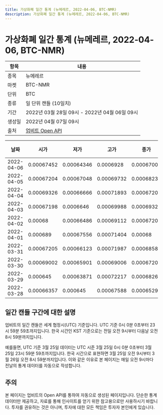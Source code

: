 ```yaml
---
title: 가상화폐 일간 통계 (뉴메레르, 2022-04-06, BTC-NMR)
description: 가상화폐 일간 통계 (뉴메레르, 2022-04-06, BTC-NMR)
---
```



가상화폐 일간 통계 (뉴메레르, 2022-04-06, BTC-NMR)
===

|항목|내용|
|--|--|
|종목|뉴메레르|
|마켓|BTC-NMR|
|단위|BTC|
|종류|일 단위 캔들 (10일치)|
|기간|2022년 03월 28일 09시 - 2022년 04월 06일 09시|
|생성일|2022년 04월 07일 09시|
|출처|[업비트 Open API](https://docs.upbit.com)|


|날짜|시가|저가|고가|종가|비고|
|--|--|--|--|--|--|
|2022-04-06|0.00067452|0.00064346|0.0006928|0.00067006|    |
|2022-04-05|0.00067204|0.00067048|0.00069732|0.00068239|    |
|2022-04-04|0.00069326|0.00066666|0.00071893|0.00067204|    |
|2022-04-03|0.00067198|0.0006646|0.00069988|0.00069326|    |
|2022-04-02|0.00068|0.00066486|0.00069112|0.00067204|    |
|2022-04-01|0.000689|0.00067556|0.00071404|0.00068|    |
|2022-03-31|0.00067205|0.00066123|0.00071987|0.00068582|    |
|2022-03-30|0.00069002|0.00065901|0.00069006|0.00067205|    |
|2022-03-29|0.000645|0.00063871|0.00072217|0.00068264|    |
|2022-03-28|0.00066357|0.000645|0.00067588|0.00065295|    |


일간 캔들 구간에 대한 설명
---


업비트의 일간 캔들은 세계 협정시(UTC) 기준입니다. 
UTC 기준 0시 0분 0초부터 23시 59분 59초까지입니다. 
한국 시간인 KST 기준으로는 전일 오전 9시부터 다음날 오전 8시 59분까지입니다. 


예를들면, UTC 기준 3월 25일 데이터는 UTC 시준 3월 25일 0시 0분 0초부터 3월 25일 23시 59분 59초까지입니다. 
한국 시간으로 표현하면 3월 25일 오전 9시부터 3월 26일 오전 8시 59분까지입니다. 
이와 같은 이유로 본 페이지는 매일 오전 9시마다 전날의 통계 데이터를 자동으로 작성합니다. 


주의
---


본 페이지는 업비트의 Open API를 통하여 자동으로 생성된 페이지입니다. 
단순한 통계 데이터만 제공하고, 자료를 통해 인사이트를 얻기 위한 참고용으로만 사용하시기 바랍니다. 
투자를 권유하는 것은 아니며, 투자에 대한 모든 책임은 투자자 본인에게 있습니다. 
